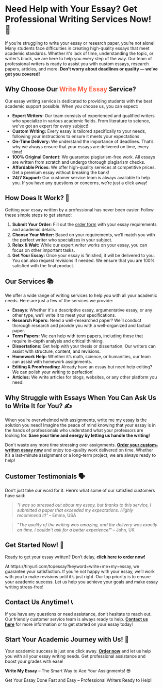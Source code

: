 <h1>Need Help with Your Essay? Get Professional Writing Services Now! 📝</h1>

<p>If you’re struggling to write your essay or research paper, you’re not alone! Many students face difficulties in creating high-quality essays that meet academic standards. Whether it's lack of time, understanding the topic, or writer’s block, we are here to help you every step of the way. Our team of professional writers is ready to assist you with custom essays, research papers, articles, and more. <strong>Don’t worry about deadlines or quality — we’ve got you covered!</strong></p>

<h2>Why Choose Our <span style="color:#ff6347;">Write My Essay</span> Service?</h2>

<p>Our essay writing service is dedicated to providing students with the best academic support possible. When you choose us, you can expect:</p>

<ul>
  <li><strong>Expert Writers:</strong> Our team consists of experienced and qualified writers who specialize in various academic fields. From literature to science, we've got an expert for every subject!</li>
  <li><strong>Custom Writing:</strong> Every essay is tailored specifically to your needs, following your instructions to ensure it meets your expectations.</li>
  <li><strong>On-Time Delivery:</strong> We understand the importance of deadlines. That’s why we always ensure that your essays are delivered on time, every time!</li>
  <li><strong>100% Original Content:</strong> We guarantee plagiarism-free work. All essays are written from scratch and undergo thorough plagiarism checks.</li>
  <li><strong>Affordable Prices:</strong> We offer high-quality services at competitive prices. Get a premium essay without breaking the bank!</li>
  <li><strong>24/7 Support:</strong> Our customer service team is always available to help you. If you have any questions or concerns, we’re just a click away!</li>
</ul>

<h2>How Does It Work? 🧐</h2>

<p>Getting your essay written by a professional has never been easier. Follow these simple steps to get started:</p>

<ol>
  <li><strong>Submit Your Order:</strong> Fill out the <a href="https://tinyurl.com/topessay?keyword=write+me+my+essay" target="_blank">order form</a> with your essay requirements and academic details.</li>
  <li><strong>Choose Your Writer:</strong> Based on your requirements, we’ll match you with the perfect writer who specializes in your subject.</li>
  <li><strong>Relax & Wait:</strong> While our expert writer works on your essay, you can focus on other important tasks.</li>
  <li><strong>Get Your Essay:</strong> Once your essay is finished, it will be delivered to you. You can also request revisions if needed. We ensure that you are 100% satisfied with the final product.</li>
</ol>

<h2>Our Services 📚</h2>

<p>We offer a wide range of writing services to help you with all your academic needs. Here are just a few of the services we provide:</p>

<ul>
  <li><strong>Essays:</strong> Whether it's a descriptive essay, argumentative essay, or any other type, we’ll write it to meet your specifications.</li>
  <li><strong>Research Papers:</strong> Need a well-researched paper? We’ll conduct thorough research and provide you with a well-organized and factual paper.</li>
  <li><strong>Term Papers:</strong> We can help with term papers, including those that require in-depth analysis and critical thinking.</li>
  <li><strong>Dissertations:</strong> Get help with your thesis or dissertation. Our writers can assist with structure, content, and revisions.</li>
  <li><strong>Homework Help:</strong> Whether it’s math, science, or humanities, our team can assist with homework assignments.</li>
  <li><strong>Editing & Proofreading:</strong> Already have an essay but need help editing? We can polish your writing to perfection!</li>
  <li><strong>Articles:</strong> We write articles for blogs, websites, or any other platform you need.</li>
</ul>

<h2>Why Struggle with Essays When You Can Ask Us to Write It for You? ✍️</h2>

<p>When you’re overwhelmed with assignments, <a href="https://tinyurl.com/topessay?keyword=write+me+my+essay" target="_blank">write me my essay</a> is the solution you need! Imagine the peace of mind knowing that your essay is in the hands of professionals who understand what your professors are looking for. <strong>Save your time and energy by letting us handle the writing!</strong></p>

<p>Don't waste any more time stressing over assignments. <a href="https://tinyurl.com/topessay?keyword=write+me+my+essay" target="_blank"><strong>Order your custom-written essay now</strong></a> and enjoy top-quality work delivered on time. Whether it’s a last-minute assignment or a long-term project, we are always ready to help!</p>

<h2>Customer Testimonials 🗣️</h2>

<p>Don’t just take our word for it. Here’s what some of our satisfied customers have said:</p>

<blockquote>
  <p><em>"I was so stressed out about my essay, but thanks to this service, I submitted a paper that exceeded my expectations. Highly recommend it!"</em> – Emma, USA</p>
</blockquote>

<blockquote>
  <p><em>"The quality of the writing was amazing, and the delivery was exactly on time. I couldn’t ask for a better experience!"</em> – John, UK</p>
</blockquote>

<h2>Get Started Now! 📅</h2>

<p>Ready to get your essay written? Don’t delay, <a href="https://tinyurl.com/topessay?keyword=write+me+my+essay" target="_blank"><strong>click here to order now!</strong></a></p>

<p>At https://tinyurl.com/topessay?keyword=write+me+my+essay, we guarantee your satisfaction. If you’re not happy with your essay, we’ll work with you to make revisions until it’s just right. Our top priority is to ensure your academic success. Let us help you achieve your goals and make essay writing stress-free!</p>

<h2>Contact Us Anytime! 📞</h2>

<p>If you have any questions or need assistance, don’t hesitate to reach out. Our friendly customer service team is always ready to help. <a href="https://tinyurl.com/topessay?keyword=write+me+my+essay" target="_blank"><strong>Contact us here</strong></a> for more information or to get started on your essay today!</p>

<h2>Start Your Academic Journey with Us! 🚀</h2>

<p>Your academic success is just one click away. <a href="https://tinyurl.com/topessay?keyword=write+me+my+essay" target="_blank"><strong>Order now</strong></a> and let us help you with all your essay writing needs. Get professional assistance and boost your grades with ease!</p>

<p><strong>Write My Essay</strong> – The Smart Way to Ace Your Assignments! 😎</p>
Get Your Essay Done Fast and Easy – Professional Writers Ready to Help!
